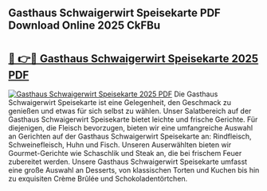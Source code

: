 ## Gasthaus Schwaigerwirt Speisekarte PDF Download Online 2025 CkFBu

# <h2><a href="http://gc90sf.nevu.top/?p=Gasthaus+Schwaigerwirt+Speisekarte">🔗 👉🔴 Gasthaus Schwaigerwirt Speisekarte 2025 PDF</a></h2>

[![Gasthaus Schwaigerwirt Speisekarte 2025 PDF](https://i.imgur.com/dBaPXMq.png)](http://gc90sf.nevu.top/?p=Gasthaus+Schwaigerwirt+Speisekarte)
Die Gasthaus Schwaigerwirt Speisekarte ist eine Gelegenheit, den Geschmack zu genießen und etwas für sich selbst zu wählen. Unser Salatbereich auf der Gasthaus Schwaigerwirt Speisekarte bietet leichte und frische Gerichte. Für diejenigen, die Fleisch bevorzugen, bieten wir eine umfangreiche Auswahl an Gerichten auf der Gasthaus Schwaigerwirt Speisekarte an: Rindfleisch, Schweinefleisch, Huhn und Fisch. Unseren Auserwählten bieten wir Gourmet-Gerichte wie Schaschlik und Steak an, die bei frischem Feuer zubereitet werden. Unsere Gasthaus Schwaigerwirt Speisekarte umfasst eine große Auswahl an Desserts, von klassischen Torten und Kuchen bis hin zu exquisiten Crème Brûlée und Schokoladentörtchen.

